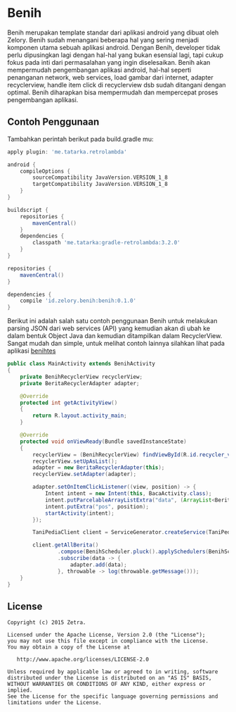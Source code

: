 Benih
======
Benih merupakan template standar dari aplikasi android yang dibuat oleh Zelory. Benih sudah menangani beberapa hal yang sering menjadi komponen utama sebuah aplikasi android. Dengan Benih, developer tidak perlu dipusingkan lagi dengan hal-hal yang bukan esensial lagi, tapi cukup fokus pada inti dari permasalahan yang ingin diselesaikan. Benih akan mempermudah pengembangan aplikasi android, hal-hal seperti penanganan network, web services, load gambar dari internet, adapter recyclerview, handle item click di recyclerview dsb sudah ditangani dengan optimal. Benih diharapkan bisa mempermudah dan mempercepat proses pengembangan aplikasi.

Contoh Penggunaan
-------
Tambahkan perintah berikut pada build.gradle mu:

```groovy
apply plugin: 'me.tatarka.retrolambda'

android {
    compileOptions {
        sourceCompatibility JavaVersion.VERSION_1_8
        targetCompatibility JavaVersion.VERSION_1_8
    }
}

buildscript {
    repositories {
        mavenCentral()
    }
    dependencies {
        classpath 'me.tatarka:gradle-retrolambda:3.2.0'
    }
}

repositories {
    mavenCentral()
}

dependencies {
    compile 'id.zelory.benih:benih:0.1.0'
}
```

Berikut ini adalah salah satu contoh penggunaan Benih untuk melakukan parsing JSON dari web services (API) yang kemudian akan di ubah ke dalam bentuk Object Java dan kemudian ditampilkan dalam RecyclerView. Sangat mudah dan simple, untuk melihat contoh lainnya silahkan lihat pada aplikasi <a href="https://github.com/zetbaitsu/Benih/tree/master/benihtes">benihtes</a>

```java
public class MainActivity extends BenihActivity
{
    private BenihRecyclerView recyclerView;
    private BeritaRecyclerAdapter adapter;

    @Override
    protected int getActivityView()
    {
        return R.layout.activity_main;
    }

    @Override
    protected void onViewReady(Bundle savedInstanceState)
    {
        recyclerView = (BenihRecyclerView) findViewById(R.id.recycler_view);
        recyclerView.setUpAsList();
        adapter = new BeritaRecyclerAdapter(this);
        recyclerView.setAdapter(adapter);

        adapter.setOnItemClickListener((view, position) -> {
            Intent intent = new Intent(this, BacaActivity.class);
            intent.putParcelableArrayListExtra("data", (ArrayList<Berita>) adapter.getData());
            intent.putExtra("pos", position);
            startActivity(intent);
        });

        TaniPediaClient client = ServiceGenerator.createService(TaniPediaClient.class, TaniPediaClient.BASE_URL);

        client.getAllBerita()
                .compose(BenihScheduler.pluck().applySchedulers(BenihScheduler.Type.IO))
                .subscribe(data -> {
                    adapter.add(data);
                }, throwable -> log(throwable.getMessage()));
    }
}
```

License
-------
    Copyright (c) 2015 Zetra.
    
    Licensed under the Apache License, Version 2.0 (the "License");
    you may not use this file except in compliance with the License.
    You may obtain a copy of the License at

       http://www.apache.org/licenses/LICENSE-2.0

    Unless required by applicable law or agreed to in writing, software
    distributed under the License is distributed on an "AS IS" BASIS,
    WITHOUT WARRANTIES OR CONDITIONS OF ANY KIND, either express or implied.
    See the License for the specific language governing permissions and
    limitations under the License.
